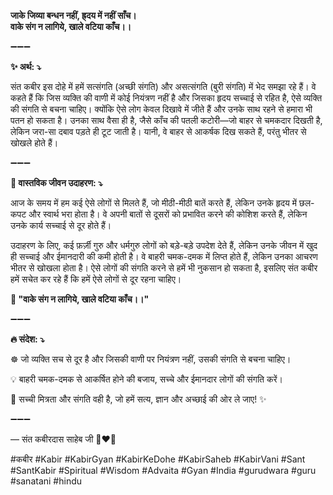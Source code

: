 **जाके जिव्या बन्धन नहीं, ह्र्दय में नहीं साँच।**\
**वाके संग न लागिये, खाले वटिया काँच।।**

➖➖➖

**✨ अर्थ: ⤵**

संत कबीर इस दोहे में हमें सत्संगति (अच्छी संगति) और असत्संगति (बुरी संगति) में भेद समझा रहे हैं। वे कहते हैं कि जिस व्यक्ति की वाणी में कोई नियंत्रण नहीं है और जिसका हृदय सच्चाई से रहित है, ऐसे व्यक्ति की संगति से बचना चाहिए। क्योंकि ऐसे लोग केवल दिखावे में जीते हैं और उनके साथ रहने से हमारा भी पतन हो सकता है। उनका साथ वैसा ही है, जैसे काँच की पतली कटोरी—जो बाहर से चमकदार दिखती है, लेकिन जरा-सा दबाव पड़ते ही टूट जाती है। यानी, वे बाहर से आकर्षक दिख सकते हैं, परंतु भीतर से खोखले होते हैं।

➖➖➖

**🌾 वास्तविक जीवन उदाहरण: ⤵**

आज के समय में हम कई ऐसे लोगों से मिलते हैं, जो मीठी-मीठी बातें करते हैं, लेकिन उनके हृदय में छल-कपट और स्वार्थ भरा होता है। वे अपनी बातों से दूसरों को प्रभावित करने की कोशिश करते हैं, लेकिन उनके कार्य सच्चाई से दूर होते हैं।

उदाहरण के लिए, कई फ़र्ज़ी गुरु और धर्मगुरु लोगों को बड़े-बड़े उपदेश देते हैं, लेकिन उनके जीवन में खुद ही सच्चाई और ईमानदारी की कमी होती है। वे बाहरी चमक-दमक में लिप्त होते हैं, लेकिन उनका आचरण भीतर से खोखला होता है। ऐसे लोगों की संगति करने से हमें भी नुकसान हो सकता है, इसलिए संत कबीर हमें सचेत कर रहे हैं कि हमें ऐसे लोगों से दूर रहना चाहिए।

**📜 "वाके संग न लागिये, खाले वटिया काँच।।"**

➖➖➖

**🔥 संदेश: ⤵**

☸ जो व्यक्ति सच से दूर है और जिसकी वाणी पर नियंत्रण नहीं, उसकी संगति से बचना चाहिए।

💡 बाहरी चमक-दमक से आकर्षित होने की बजाय, सच्चे और ईमानदार लोगों की संगति करें।

🙏 सच्ची मित्रता और संगति वही है, जो हमें सत्य, ज्ञान और अच्छाई की ओर ले जाए! ✨

➖➖➖

— संत कबीरदास साहेब जी 🙏❤️💯

#कबीर #Kabir #KabirGyan #KabirKeDohe #KabirSaheb #KabirVani #Sant #SantKabir #Spiritual #Wisdom #Advaita #Gyan #India #gurudwara #guru #sanatani #hindu
